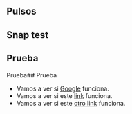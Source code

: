 
## Pulsos

## Snap test

## Prueba

Prueba## Prueba
* Vamos a ver si [Google](//www.google.com) funciona.
* Vamos a ver si este [link](https://en.wikipedia.org/wiki/Link-local_address) funciona.
* Vamos a ver si este [otro link](https://en.m.wikipedia.org/w/index.php?title=Link-local_address&mobileaction=toggle_view_mobile) funciona.

